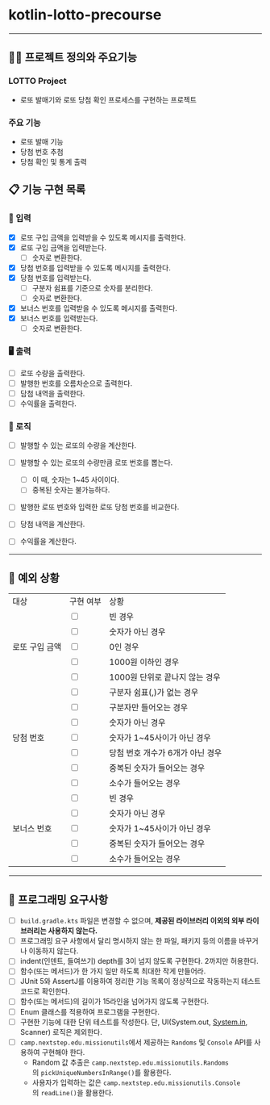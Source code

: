 # kotlin-lotto-precourse

<hr style="border: 1.5px solid white;">

## 🧑‍💻 프로젝트 정의와 주요기능

### LOTTO Project
- 로또 발매기와 로또 당첨 확인 프로세스를 구현하는 프로젝트

### 주요 기능
- 로또 발매 기능
- 당첨 번호 추첨
- 당첨 확인 및 통계 출력

## 📋 기능 구현 목록

### 🙋 입력

- [X]  로또 구입 금액을 입력받을 수 있도록 메시지를 출력한다.
- [X]  로또 구입 금액을 입력받는다.
    - [ ]  숫자로 변환한다.
- [X]  당첨 번호를 입력받을 수 있도록 메시지를 출력한다.
- [X]  당첨 번호를 입력받는다.
    - [ ]  구분자 쉼표를 기준으로 숫자를 분리한다.
    - [ ]  숫자로 변환한다.
- [X]  보너스 번호를 입력받을 수 있도록 메시지를 출력한다.
- [X]  보너스 번호를 입력받는다.
    - [ ]  숫자로 변환한다.

### 🖥 출력

- [ ]  로또 수량을 출력한다.
- [ ]  발행한 번호를 오름차순으로 출력한다.
- [ ]  담첨 내역을 출력한다.
- [ ]  수익률을 출력한다.

### 🌈 로직

- [ ]  발행할 수 있는 로또의 수량을 계산한다.
- [ ]  발행할 수 있는 로또의 수량만큼 로또 번호를 뽑는다.
    - [ ]  이 때, 숫자는 1~45 사이이다.
    - [ ]  중복된 숫자는 불가능하다.
- [ ]  발행한 로또 번호와 입력한 로또 당첨 번호를 비교한다.
- [ ]  당첨 내역을 계산한다.
- [ ]  수익률을 계산한다.


<hr style="border: 1px solid white;">

## 🚫 예외 상황
<table>
   <tr>
      <td>대상</td>
      <td>구현 여부</td>
      <td>상황</td>
   </tr>
    <tr>
      <td rowspan="5">로또 구입 금액</td>
      <td><input type="checkbox"></td>
      <td>빈 경우</td>
    </tr>
    <tr>
      <td><input type="checkbox"></td>
      <td>숫자가 아닌 경우</td>
    </tr>
   <tr>
      <td><input type="checkbox"></td>
      <td>0인 경우</td>
    </tr>
   <tr>
      <td><input type="checkbox"></td>
      <td>1000원 이하인 경우</td>
    </tr>
   <tr>
      <td><input type="checkbox"></td>
      <td>1000원 단위로 끝나지 않는 경우</td>
   </tr>
    <tr>
      <td rowspan="7">당첨 번호</td>
      <td><input type="checkbox"></td>
      <td>구분자 쉼표(,)가 없는 경우</td>
    </tr>
    <tr>
      <td><input type="checkbox"></td>
      <td>구분자만 들어오는 경우</td>
    </tr>
   <tr>
      <td><input type="checkbox"></td>
      <td>숫자가 아닌 경우</td>
    </tr>
   <tr>
      <td><input type="checkbox"></td>
      <td>숫자가 1~45사이가 아닌 경우</td>
   </tr>
 <tr>
      <td><input type="checkbox"></td>
      <td>당첨 번호 개수가 6개가 아닌 경우</td>
   </tr>

 <tr>
      <td><input type="checkbox"></td>
      <td>중복된 숫자가 들어오는 경우</td>
   </tr>
 <tr>
      <td><input type="checkbox"></td>
      <td>소수가 들어오는 경우 </td>
   </tr>
      <td rowspan="5">보너스 번호</td>
      <td><input type="checkbox"></td>
      <td>빈 경우</td>
    </tr>
   <tr>
      <td><input type="checkbox"></td>
      <td>숫자가 아닌 경우</td>
    </tr>
   <tr>
      <td><input type="checkbox"></td>
      <td>숫자가 1~45사이가 아닌 경우</td>
   </tr>
 <tr>
      <td><input type="checkbox"></td>
      <td>중복된 숫자가 들어오는 경우</td>
   </tr>
 <tr>
      <td><input type="checkbox"></td>
      <td>소수가 들어오는 경우 </td>
   </tr>
</table>


<hr style="border: 1px solid white;">

## 📌 프로그래밍 요구사항

- [ ]  `build.gradle.kts` 파일은 변경할 수 없으며, **제공된 라이브러리 이외의 외부 라이브러리는 사용하지 않는다.**
- [ ]  프로그래밍 요구 사항에서 달리 명시하지 않는 한 파일, 패키지 등의 이름을 바꾸거나 이동하지 않는다.
- [ ]  indent(인덴트, 들여쓰기) depth를 3이 넘지 않도록 구현한다. 2까지만 허용한다.
- [ ]  함수(또는 메서드)가 한 가지 일만 하도록 최대한 작게 만들어라.
- [ ]  JUnit 5와 AssertJ를 이용하여 정리한 기능 목록이 정상적으로 작동하는지 테스트 코드로 확인한다.
- [ ]  함수(또는 메서드)의 길이가 15라인을 넘어가지 않도록 구현한다.
- [ ]  Enum 클래스를 적용하여 프로그램을 구현한다.
- [ ]  구현한 기능에 대한 단위 테스트를 작성한다. 단, UI(System.out, [System.in](http://system.in/), Scanner) 로직은 제외한다.
- [ ]  `camp.nextstep.edu.missionutils`에서 제공하는 `Randoms` 및 `Console` API를 사용하여 구현해야 한다.
   - Random 값 추출은 `camp.nextstep.edu.missionutils.Randoms`의 `pickUniqueNumbersInRange()`를 활용한다.
   - 사용자가 입력하는 값은 `camp.nextstep.edu.missionutils.Console`의 `readLine()`을 활용한다.